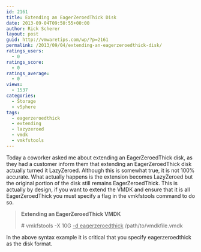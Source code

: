 ```yaml
---
id: 2161
title: Extending an EagerZeroedThick Disk
date: 2013-09-04T09:50:55+00:00
author: Rick Scherer
layout: post
guid: http://vmwaretips.com/wp/?p=2161
permalink: /2013/09/04/extending-an-eagerzeroedthick-disk/
ratings_users:
  - 0
ratings_score:
  - 0
ratings_average:
  - 0
views:
  - 1537
categories:
  - Storage
  - vSphere
tags:
  - eagerzeroedthick
  - extending
  - lazyzeroed
  - vmdk
  - vmkfstools
---
```

Today a coworker asked me about extending an EagerZeroedThick disk, as they had a customer inform them that extending an EagerZeroedThick disk actually turned it LazyZeroed. Although this is somewhat true, it is not 100% accurate. What actually happens is the extension becomes LazyZeroed but the original portion of the disk still remains EagerZeroedThick. This is actually by design, if you want to extend the VMDK and ensure that it is all EagerZeroedThick you must specify a flag in the vmkfstools command to do so.

> **Extending an EagerZeroedThick VMDK**
> 
> \# vmkfstools -X 10G <span style="text-decoration: underline;">-d eagerzeroedthick</span> /path/to/vmdkfile.vmdk

In the above syntax example it is critical that you specify eagerzeroedthick as the disk format.